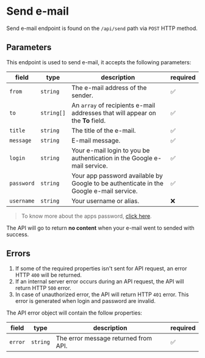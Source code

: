 # Send e-mail

Send e-mail endpoint is found on the `/api/send` path via `POST` HTTP method.

## Parameters

This endpoint is used to send e-mail, it accepts the following parameters:

| field      | type       | description                                                                            | required |
| ---------- | ---------- | -------------------------------------------------------------------------------------- | -------- |
| `from`     | `string`   | The e-mail address of the sender.                                                      | ✅       |
| `to`       | `string[]` | An `array` of recipients e-mail addresses that will appear on the **To** field.        | ✅       |
| `title`    | `string`   | The title of the e-mail.                                                               | ✅       |
| `message`  | `string`   | E-mail message.                                                                        | ✅       |
| `login`    | `string`   | Your e-mail login to you be authentication in the Google e-mail service.               | ✅       |
| `password` | `string`   | Your app password available by Google to be authenticate in the Google e-mail service. | ✅       |
| `username` | `string`   | Your username or alias.                                                                | ❌       |

> To know more about the apps password, [click here](https://myaccount.google.com/apppasswords).

The API will go to return **no content** when your e-mail went to sended with success.

## Errors

1. If some of the required properties isn't sent for API request, an error HTTP `400` will be returned.
2. If an internal server error occurs during an API request, the API will return HTTP `500` error.
3. In case of unauthorized error, the API will return HTTP `401` error. This error is generated when login and password are invalid.

The API error object will contain the follow properties:

| field   | type     | description                          | required |
| ------- | -------- | ------------------------------------ | -------- |
| `error` | `string` | The error message returned from API. | ✅       |
